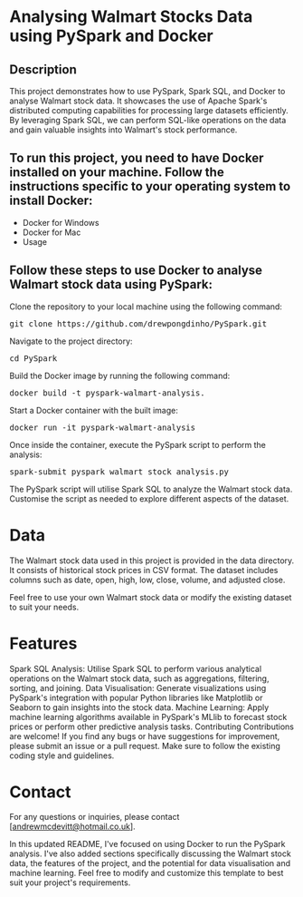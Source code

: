 # Analysing Walmart Stocks Data using PySpark and Docker

## Description
This project demonstrates how to use PySpark, Spark SQL, and Docker to analyse Walmart stock data. It showcases the use of Apache Spark's distributed computing capabilities for processing large datasets efficiently. By leveraging Spark SQL, we can perform SQL-like operations on the data and gain valuable insights into Walmart's stock performance.

## To run this project, you need to have Docker installed on your machine. Follow the instructions specific to your operating system to install Docker:

- Docker for Windows
- Docker for Mac
- Usage

## Follow these steps to use Docker to analyse Walmart stock data using PySpark:
Clone the repository to your local machine using the following command:
<pre>
git clone https://github.com/drewpongdinho/PySpark.git
</pre>

Navigate to the project directory:
<pre>
cd PySpark 
</pre>

Build the Docker image by running the following command:
<pre>
docker build -t pyspark-walmart-analysis.
</pre>
        
Start a Docker container with the built image:
<pre>
docker run -it pyspark-walmart-analysis
</pre>
        
Once inside the container, execute the PySpark script to perform the analysis:
<pre>
spark-submit pyspark_walmart_stock_analysis.py
</pre>
        
The PySpark script will utilise Spark SQL to analyze the Walmart stock data. Customise the script as needed to explore different aspects of the dataset.
# Data
The Walmart stock data used in this project is provided in the data directory. It consists of historical stock prices in CSV format. The dataset includes columns such as date, open, high, low, close, volume, and adjusted close.

Feel free to use your own Walmart stock data or modify the existing dataset to suit your needs.

# Features
Spark SQL Analysis: Utilise Spark SQL to perform various analytical operations on the Walmart stock data, such as aggregations, filtering, sorting, and joining.
Data Visualisation: Generate visualizations using PySpark's integration with popular Python libraries like Matplotlib or Seaborn to gain insights into the stock data.
Machine Learning: Apply machine learning algorithms available in PySpark's MLlib to forecast stock prices or perform other predictive analysis tasks.
Contributing
Contributions are welcome! If you find any bugs or have suggestions for improvement, please submit an issue or a pull request. Make sure to follow the existing coding style and guidelines.

# Contact
For any questions or inquiries, please contact [andrewmcdevitt@hotmail.co.uk].

In this updated README, I've focused on using Docker to run the PySpark analysis. I've also added sections specifically discussing the Walmart stock data, the features of the project, and the potential for data visualisation and machine learning. Feel free to modify and customize this template to best suit your project's requirements.
